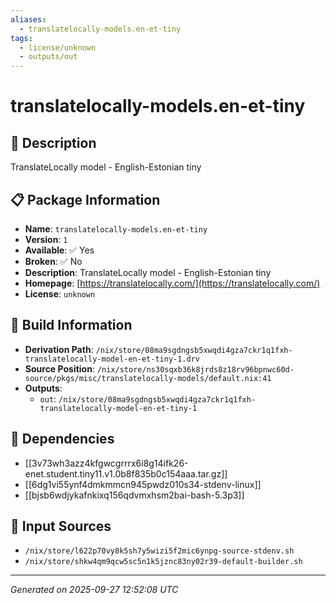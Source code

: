 ```yaml
---
aliases:
  - translatelocally-models.en-et-tiny
tags:
  - license/unknown
  - outputs/out
---
```


# translatelocally-models.en-et-tiny

## 📝 Description

TranslateLocally model - English-Estonian tiny

## 📋 Package Information

- **Name**: `translatelocally-models.en-et-tiny`
- **Version**: `1`
- **Available**: ✅ Yes
- **Broken**: ✅ No
- **Description**: TranslateLocally model - English-Estonian tiny
- **Homepage**: [https://translatelocally.com/](https://translatelocally.com/)
- **License**: `unknown`

## 🔧 Build Information

- **Derivation Path**: `/nix/store/08ma9sgdngsb5xwqdi4gza7ckr1q1fxh-translatelocally-model-en-et-tiny-1.drv`
- **Source Position**: `/nix/store/ns30sqxb36k8jrds8z18rv96bpnwc60d-source/pkgs/misc/translatelocally-models/default.nix:41`
- **Outputs**:
  - `out`:  `/nix/store/08ma9sgdngsb5xwqdi4gza7ckr1q1fxh-translatelocally-model-en-et-tiny-1`

## 🔗 Dependencies

- [[3v73wh3azz4kfgwcgrrrx6i8g14ifk26-enet.student.tiny11.v1.0b8f835b0c154aaa.tar.gz]]
- [[6dg1vi55ynf4dmkmmcn945pwdz010s34-stdenv-linux]]
- [[bjsb6wdjykafnkixq156qdvmxhsm2bai-bash-5.3p3]]

## 📁 Input Sources

- `/nix/store/l622p70vy8k5sh7y5wizi5f2mic6ynpg-source-stdenv.sh`
- `/nix/store/shkw4qm9qcw5sc5n1k5jznc83ny02r39-default-builder.sh`

---
*Generated on 2025-09-27 12:52:08 UTC*
